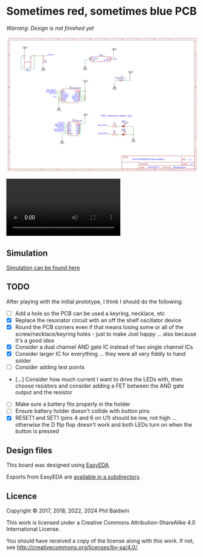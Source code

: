 # Sometimes red, sometimes blue PCB

*Warning: Design is not finished yet*

![Exports-v1.0/Schematic_SomtimesRedSometimesBlue_2022-04-10.png](Exports-v1.1/Schematic.png)

<video controls>
    <source src="video.mp4" type="video/mp4">
</video>

## Simulation

[Simulation can be found here](https://www.falstad.com/circuit/circuitjs.html?ctz=CQAgjCAMB0l3BWEDoE4DMAWATKhl0A2AdnVW0gA5lJkbkBTAWjDACgwEkxtrVDwxAfyjI2AJXC8QIwphkCI2GrTDRu60TAQd8IbMWWVaRasdHKTu2geVghIU4IE3R6NgHd92eSNsKoT295MEIbQ3AwwK8fVXJHO3jIIPRE5VSpamSvDLl9CLzs-LT9TDjLNgAnR0IzWkwM81V0ZOqnewEGuwcTZKwQADMPABNKgHsABwAdAEc7fWYwWhNoTEJsMntiVGJMUiwkKPZQ5UxzcwRpc3RBkfHpufAtKFh2fqHRydmbpUXl5GgYAwCEoQkI-GwS0gECOHHWIDOqgcl2oHUct0+Dxu-wgMGhbAA5sgjsiotgEC5osTaBcSS4gijnNSmUVGbSacs2AAPBGUEKXZAZThIeQ+EAAIQANgBXBjc3k3BDEZAGEBRUXycQMYYpOzSHio6RFIXSXLyVogFiKTDyK36KiiKFwQmW0L26h28mU416j1ug1Uu0Bph5APJSQsHiZV1RpqiMro-7aNgAZxjvstoaNTwALpVZUEgzbXYojWx0MR6kKHIimbjAhWq0Z6udVFo2GMnoUEZBUKg6Hj4DtCBTyRYnu5O2Lu2U+y94JAhLgyJgEOgeEhB3Bh6PN-pSo42EA)

## TODO

After playing with the initial prototype, I think I should do the following:

* [ ] Add a hole so the PCB can be used a keyring, necklace, etc
* [x] Replace the resonator circuit with an off the shelf oscillator device
* [x] Round the PCB corners even if that means losing some or all of the screw/necklace/keyring holes - just to make Joel happy ... also because it's a good idea
* [x] Consider a dual channel AND gate IC instead of two single channel ICs
* [x] Consider larger IC for everything ... they were all very fiddly to hand solder
* [ ] Consider adding test points
* [...] Consider how much current I want to drive the LEDs with, then choose resistors and consider adding a FET between the AND gate output and the resistor
* [ ] Make sure a battery fits properly in the holder
* [ ] Ensure battery holder doesn't collide with button pins
* [x] RESET1 and SET1 (pins 4 and 6 on U1) should be low, not high ... otherwise the D flip flop doesn't work and both LEDs turn on when the button is pressed

## Design files

This board was designed using [EasyEDA](https://easyeda.com/).

Exports from EasyEDA are [available in a subdirectory](./Exports-v1.0).

## Licence

Copyright © 2017, 2018, 2022, 2024 Phil Baldwin

This work is licensed under a Creative Commons Attribution-ShareAlike 4.0 International License.

You should have received a copy of the license along with this work. If not, see <http://creativecommons.org/licenses/by-sa/4.0/>.
